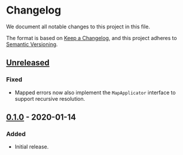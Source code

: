 # Changelog

We document all notable changes to this project in this file.

The format is based on [Keep a Changelog](https://keepachangelog.com/en/1.0.0/), and this project adheres to [Semantic Versioning](https://semver.org/spec/v2.0.0.html).

## [Unreleased]

### Fixed

* Mapped errors now also implement the `MapApplicator` interface to support
  recursive resolution.

## [0.1.0] - 2020-01-14

### Added

* Initial release.

[Unreleased]: https://github.com/puppetlabs/leg/compare/errmap/v0.1.0...HEAD
[0.1.0]: https://github.com/puppetlabs/leg/compare/ee413eca2bb98b87ebd4c0d68d1ba1f49093d6b7...errmap/v0.1.0
